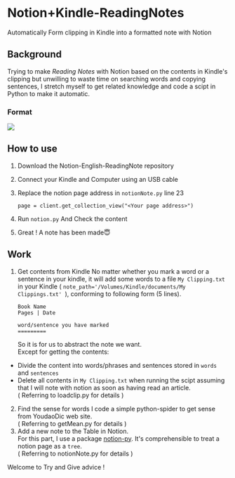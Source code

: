 # Notion+Kindle-ReadingNotes
Automatically Form clipping in Kindle into a formatted note with Notion
## Background
Trying to make *_Reading Notes_* with Notion based on the contents in Kindle's clipping but unwilling to waste time on searching words and copying sentences, I stretch myself to get related knowledge and code a scipt in Python to make it automatic.
### Format
![](https://tva1.sinaimg.cn/large/008eGmZEly1gmtc219rx1j310q0iy400.jpg)

## How to use
1. Download the Notion-English-ReadingNote repository
2. Connect your Kindle and Computer using an USB cable
3. Replace the notion page address in `notionNote.py` line 23  

    `page = client.get_collection_view("<Your page address>")`  
4. Run `notion.py` And Check the content
5. Great ! A note has been made😇

## Work
1. Get contents from Kindle
  No matter whether you mark a word or a sentence in your kindle, it will add some words to a file `My Clipping.txt` in your Kindle ( `note_path='/Volumes/Kindle/documents/My Clippings.txt' `), conforming to following form (5 lines).  
    ```   
    Book Name
    Pages | Date
  
    word/sentence you have marked
    =========
    ```  
    So it is for us to abstract the note we want.  
    Except for getting the contents:  
  + Divide the content into words/phrases and sentences stored in `words` and `sentences`
  + Delete all contents in `My Clipping.txt` when running the scipt assuming that I will note with notion as soon as having read an article.  
  ( Referring to loadclip.py for details )  
2. Find the sense for words
  I code a simple python-spider to get sense from YoudaoDic web site.  
  ( Referring to getMean.py for details )
3. Add a new note to the Table in Notion.  
  For this part, I use a package [notion-py](https://github.com/jamalex/notion-py). It's comprehensible to treat a notion page as a `tree`.  
  ( Referring to notionNote.py for details )


Welcome to Try and Give advice !
